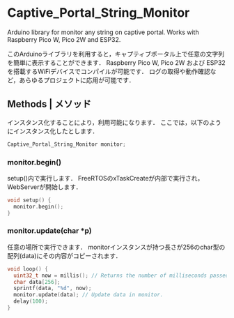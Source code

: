 # Captive_Portal_String_Monitor
Arduino library for monitor any string on captive portal.
Works with Raspberry Pico W, Pico 2W and ESP32.

このArduinoライブラリを利用すると，キャプティブポータル上で任意の文字列を簡単に表示することができます．
Raspberry Pico W, Pico 2W および ESP32 を搭載するWiFiデバイスでコンパイルが可能です．
ログの取得や動作確認など，あらゆるプロジェクトに応用が可能です．

## Methods | メソッド
インスタンス化することにより，利用可能になります．
ここでは，以下のようにインスタンス化したとします．

```cpp
Captive_Portal_String_Monitor monitor;
```

### monitor.begin()
setup()内で実行します．
FreeRTOSのxTaskCreateが内部で実行され，WebServerが開始します．

```cpp
void setup() {
  monitor.begin();
}
```

### monitor.update(char *p)
任意の場所で実行できます．
monitorインスタンスが持つ長さが256のchar型の配列(data)にその内容がコピーされます．

```cpp
void loop() {
  uint32_t now = millis(); // Returns the number of milliseconds passed since the Arduino board began running the current program.
  char data[256];
  sprintf(data, "%d", now);
  monitor.update(data); // Update data in monitor.
  delay(100);
}
```
